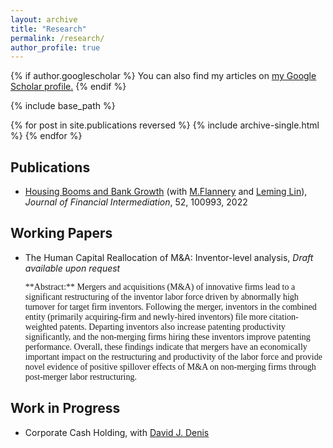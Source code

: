```yaml
---
layout: archive
title: "Research"
permalink: /research/
author_profile: true
---
```


{% if author.googlescholar %}
  You can also find my articles on <u><a href="{{author.googlescholar}}">my Google Scholar profile</a>.</u>
{% endif %}

{% include base_path %}

{% for post in site.publications reversed %}
  {% include archive-single.html %}
{% endfor %}

## Publications
- [Housing Booms and Bank Growth](https://papers.ssrn.com/sol3/papers.cfm?abstract_id=3749564#:~:text=House%20prices%20and%20the%20banking,house%20prices%20grew%20by%2053%25.) (with [M.Flannery](https://warrington.ufl.edu/directory/person/5205/) and [Leming Lin](https://sites.google.com/site/leminglin)), _Journal of Financial Intermediation_, 52, 100993, 2022

## Working Papers
- The Human Capital Reallocation of M&A: Inventor-level analysis, _Draft available upon request_

  <span style="font-family:serif;">
  **Abstract:** Mergers and acquisitions (M&A) of innovative firms lead to a significant restructuring of the inventor labor force driven by abnormally high turnover for target firm inventors. Following the merger, inventors in the combined entity (primarily acquiring-firm and newly-hired inventors) file more citation-weighted patents. Departing inventors also increase patenting productivity significantly, and the non-merging firms hiring these inventors improve patenting performance. Overall, these findings indicate that mergers have an economically important impact on the restructuring and productivity of the labor force and provide novel evidence of positive spillover effects of M&A on non-merging firms through post-merger labor restructuring. </span>

## Work in Progress
- Corporate Cash Holding, with [David J. Denis](https://business.pitt.edu/professors/david-j-denis/)






